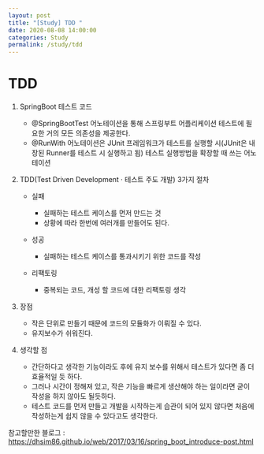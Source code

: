 ```yaml
---
layout: post
title: "[Study] TDD "
date: 2020-08-08 14:00:00
categories: Study
permalink: /study/tdd
---
```


# TDD

1. SpringBoot 테스트 코드

   -  @SpringBootTest 어노테이션을 통해 스프링부트 어플리케이션 테스트에 필요한 거의 모든 의존성을 제공한다.
   -  @RunWith 어노테이션은 JUnit 프레임워크가 테스트를 실행할 시(JUnit은 내장된 Runner를 테스트 시 실행하고 됨) 테스트 실행방법을 확장할 때 쓰는 어노테이션

   

2. TDD(Test Driven Development · 테스트 주도 개발) 3가지 절차

   - 실패
     - 실패하는 테스트 케이스를 먼저 만드는 것
     - 상황에 따라 한번에 여러개를 만들어도 된다.

   - 성공
     - 실패하는 테스트 케이스를 통과시키기 위한 코드를 작성

   - 리팩토링
     - 중복되는 코드, 개성 할 코드에 대한 리팩토링 생각



3. 장점
   - 작은 단위로 만들기 때문에 코드의 모듈화가 이뤄질 수 있다.
   - 유지보수가 쉬워진다.



4. 생각할 점
   - 간단하다고 생각한 기능이라도 후에 유지 보수를 위해서 테스트가 있다면 좀 더 효율적일 듯 하다.
   - 그러나 시간이 정해져 있고, 작은 기능을 빠르게 생산해야 하는 일이라면 굳이 작성을 하지 않아도 될듯하다.
   - 테스트 코드를 먼저 만들고 개발을 시작하는게 습관이 되어 있지 않다면 처음에 작성하는게 쉽지 않을 수 있다고도 생각한다.

참고할만한 블로그 : <https://dhsim86.github.io/web/2017/03/16/spring_boot_introduce-post.html>